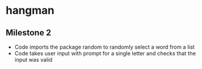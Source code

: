 # hangman

## Milestone 2
- Code imports the package random to randomly select a word from a list
- Code takes user input with prompt for a single letter and checks that the input was valid

